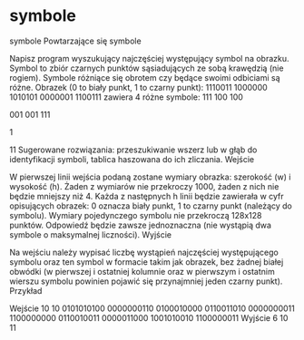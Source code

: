 # symbole
symbole
Powtarzające się symbole

Napisz program wyszukujący najczęściej występujący symbol na obrazku. Symbol to zbiór czarnych punktów sąsiadujących ze sobą krawędzią (nie rogiem). Symbole różniące się obrotem czy będące swoimi odbiciami są różne.
Obrazek (0 to biały punkt, 1 to czarny punkt):
1110011
1000000
1010101
0000001
1100111
zawiera 4 różne symbole:
111
100
100

001
001
111

1

11
Sugerowane rozwiązania: przeszukiwanie wszerz lub w głąb do identyfikacji symboli, tablica haszowana do ich zliczania.
Wejście

W pierwszej linii wejścia podaną zostane wymiary obrazka: szerokość (w) i wysokość (h). Żaden z wymiarów nie przekroczy 1000, żaden z nich nie będzie mniejszy niż 4. Każda z następnych h linii będzie zawierała w cyfr opisujących obrazek: 0 oznacza biały punkt, 1 to czarny punkt (należący do symbolu). Wymiary pojedynczego symbolu nie przekroczą 128x128 punktów. Odpowiedź będzie zawsze jednoznaczna (nie wystąpią dwa symbole o maksymalnej liczności).
Wyjście

Na wejściu należy wypisać liczbę wystąpień najczęściej występującego symbolu oraz ten symbol w formacie takim jak obrazek, bez żadnej białej obwódki (w pierwszej i ostatniej kolumnie oraz w pierwszym i ostatnim wierszu symbolu powinien pojawić się przynajmniej jeden czarny punkt).
Przykład

Wejście
10 10
0101010100
0000000110
0100010000
0110011010
0000000011
1100000000
0110010011
0000011000
1001010010
1100000011
Wyjście
6
10
11
